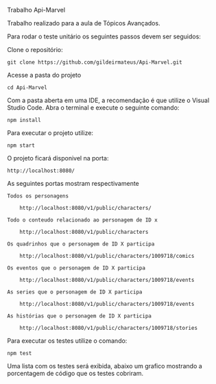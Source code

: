 Trabalho Api-Marvel


Trabalho realizado para a aula de Tópicos Avançados.

Para rodar o teste unitário os seguintes passos devem ser seguidos:

Clone o repositório:

    git clone https://github.com/gildeirmateus/Api-Marvel.git

Acesse a pasta do projeto

    cd Api-Marvel

Com a pasta aberta em uma IDE, a recomendação é que utilize o Visual Studio Code. Abra o terminal e execute o seguinte comando:

    npm install

Para executar o projeto utilize:

    npm start

O projeto ficará disponivel na porta:

    http://localhost:8080/

As seguintes portas mostram respectivamente

    Todos os personagens

        http://localhost:8080/v1/public/characters/

    Todo o conteudo relacionado ao personagem de ID x

        http://localhost:8080/v1/public/characters
    
    Os quadrinhos que o personagem de ID X participa

        http://localhost:8080/v1/public/characters/1009718/comics

    Os eventos que o personagem de ID X participa

        http://localhost:8080/v1/public/characters/1009718/events

    As series que o personagem de ID X participa
    
        http://localhost:8080/v1/public/characters/1009718/events

    As histórias que o personagem de ID X participa

        http://localhost:8080/v1/public/characters/1009718/stories


Para executar os testes utilize o comando:

    npm test

Uma lista com os testes será exibida, abaixo um grafico mostrando a porcentagem de código que os testes cobriram.


    




